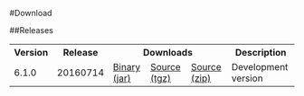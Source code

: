#Download

##Releases

<table>
  <tbody>
    <tr>
      <th>Version</th>
      <th>Release</th>
      <th colspan='3'>Downloads</th>
      <th>Description</th>
    </tr>
    <tr>
      <td>6.1.0</td>
      <td>20160714</td>
      <td><a href='https://github.com/matthijsbrouwer/mtas/releases/download/20160714/mtas-6.1.0.jar'>Binary (jar)</a></td>
      <td><a href='https://github.com/matthijsbrouwer/mtas/archive/20160714.tar.gz'>Source (tgz)</a></td>
      <td><a href='https://github.com/matthijsbrouwer/mtas/archive/20160714.zip'>Source (zip)</a></td>
      <td>Development version</td>
    </tr>
  </tbody>
</table>